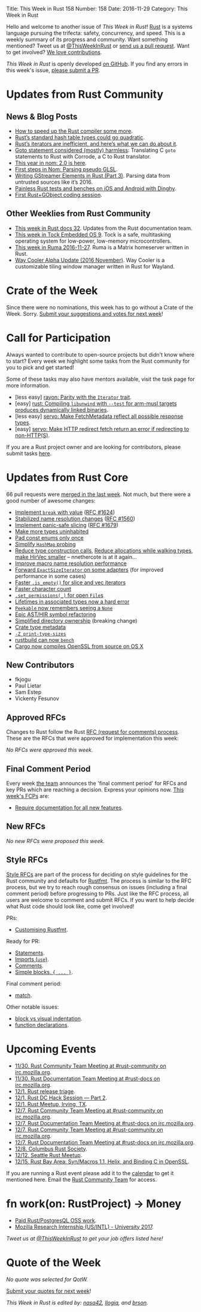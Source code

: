 Title: This Week in Rust 158
Number: 158
Date: 2016-11-29
Category: This Week in Rust

Hello and welcome to another issue of *This Week in Rust*!
[Rust](http://rust-lang.org) is a systems language pursuing the trifecta: safety, concurrency, and speed.
This is a weekly summary of its progress and community.
Want something mentioned? Tweet us at [@ThisWeekInRust](https://twitter.com/ThisWeekInRust) or [send us a pull request](https://github.com/cmr/this-week-in-rust).
Want to get involved? [We love contributions](https://github.com/rust-lang/rust/blob/master/CONTRIBUTING.md).

*This Week in Rust* is openly developed [on GitHub](https://github.com/cmr/this-week-in-rust).
If you find any errors in this week's issue, [please submit a PR](https://github.com/cmr/this-week-in-rust/pulls).


# Updates from Rust Community

## News & Blog Posts

* [How to speed up the Rust compiler some more](https://blog.mozilla.org/nnethercote/2016/11/23/how-to-speed-up-the-rust-compiler-some-more/).
* [Rust’s standard hash table types could go quadratic](http://accidentallyquadratic.tumblr.com/post/153545455987/rust-hash-iteration-reinsertion).
* [Rust’s iterators are inefficient, and here’s what we can do about it](https://medium.com/@veedrac/rust-is-slow-and-i-am-the-cure-32facc0fdcb).
* [Goto statement considered (mostly) harmless](http://jamey.thesharps.us/2016/11/go-to-statement-considered-harmless.html): Translating C `goto` statements to Rust with Corrode, a C to Rust translator.
* [This year in nom: 2.0 is here](https://unhandledexpression.com/2016/11/25/this-year-in-nom-2-0-is-here/).
* [First steps in Nom: Parsing pseudo GLSL](https://maikklein.github.io/post/nom/).
* [Writing GStreamer Elements in Rust (Part 3)](https://coaxion.net/blog/2016/11/writing-gstreamer-elements-in-rust-part-3-parsing-data-from-untrusted-sources-like-its-2016/). Parsing data from untrusted sources like it’s 2016.
* [Painless Rust tests and benches on iOS and Android with Dinghy](https://medium.com/snips-ai/dinghy-painless-rust-tests-and-benches-on-ios-and-android-c9f94f81d305).
* [First Rust+GObject coding session](https://siliconislandblog.wordpress.com/2016/11/22/first-rustgobject-coding-session/).

## Other Weeklies from Rust Community

* [This week in Rust docs 32](https://guillaumegomez.github.io/this-week-in-rust-docs/blog/this-week-in-rust-docs-32). Updates from the Rust documentation team.
* [This week in Tock Embedded OS 9](http://www.tockos.org/blog/2016/talking-tock-9/).  Tock is a safe, multitasking operating system for low-power, low-memory microcontrollers.
* [This week in Ruma 2016-11-27](https://www.ruma.io/news/this-week-in-ruma-2016-11-27/). Ruma is a Matrix homeserver written in Rust.
* [Way Cooler Alpha Update (2016 November)](https://timidger.github.io/way-cooler-2016-november-update.html). Way Cooler is a customizable tiling window manager written in Rust for Wayland.

# Crate of the Week

Since there were no nominations, this week has to go without a Crate of the Week. Sorry. [Submit your suggestions and votes for next week][submit_crate]!

[submit_crate]: https://users.rust-lang.org/t/crate-of-the-week/2704

# Call for Participation

Always wanted to contribute to open-source projects but didn't know where to start?
Every week we highlight some tasks from the Rust community for you to pick and get started!

Some of these tasks may also have mentors available, visit the task page for more information.

* [less easy] [rayon: Parity with the `Iterator` trait](https://github.com/nikomatsakis/rayon/milestone/2).
* [easy] [rust: Compiling `libunwind` with `--test` for arm-musl targets produces dynamically linked binaries](https://github.com/rust-lang/rust/issues/37811).
* [less easy] [servo: Make FetchMetadata reflect all possible response types](https://github.com/servo/servo/issues/14068).
* [easy] [servo: Make HTTP redirect fetch return an error if redirecting to non-HTTP(S)](https://github.com/servo/servo/issues/14069).

If you are a Rust project owner and are looking for contributors, please submit tasks [here][guidelines].

[guidelines]: https://users.rust-lang.org/t/twir-call-for-participation/4821

# Updates from Rust Core

66 pull requests were [merged in the last week][merged]. Not much, but there were a good number of awesome changes:

[merged]: https://github.com/issues?q=is%3Apr+org%3Arust-lang+is%3Amerged+merged%3A2016-11-21..2016-11-28

* [Implement `break` with value](https://github.com/rust-lang/rust/pull/37487) ([RFC #1624](https://github.com/rust-lang/rfcs/blob/master/text/1624-loop-break-value.md))
* [Stabilized name resolution changes](https://github.com/rust-lang/rust/pull/37127) ([RFC #1560](https://github.com/rust-lang/rfcs/blob/master/text/1560-name-resolution.md))
* [Implement panic-safe slicing](https://github.com/rust-lang/rust/pull/36340) ([RFC #1679](https://github.com/rust-lang/rfcs/blob/master/text/1679-panic-safe-slicing.md))
* [Make more types uninhabited](https://github.com/rust-lang/rust/pull/36449)
* [Pad const enums only once](https://github.com/rust-lang/rust/pull/38023)
* [Simplify `HashMap` probing](https://github.com/rust-lang/rust/pull/38022)
* [Reduce type construction calls](https://github.com/rust-lang/rust/pull/37979), [Reduce allocations while walking types](https://github.com/rust-lang/rust/pull/37760),
  [make HirVec smaller](https://github.com/rust-lang/rust/pull/37642) – nnethercote is at it again…
* [Improve macro name resolution performance](https://github.com/rust-lang/rust/pull/37951)
* [Forward `ExactSizeIterator` on some adapters](https://github.com/rust-lang/rust/pull/37944) (for improved performance in some cases)
* [Faster `.is_empty()` for slice and vec iterators](https://github.com/rust-lang/rust/pull/37943)
* [Faster character count](https://github.com/rust-lang/rust/pull/37888)
* [`.set_permissions(_)` for open `File`s](https://github.com/rust-lang/rust/pull/37886)
* [Lifetimes in associated types now a hard error](https://github.com/rust-lang/rust/pull/37843)
* [`Peekable` now remembers seeing a `None`](https://github.com/rust-lang/rust/pull/37834)
* [Epic AST/HIR symbol refactoring](https://github.com/rust-lang/rust/pull/37824)
* [Simplified directory ownership](https://github.com/rust-lang/rust/pull/37602) (breaking change)
* [Crate type metadata](https://github.com/rust-lang/rust/pull/37681)
* [`-Z print-type-sizes`](https://github.com/rust-lang/rust/pull/37770)
* [rustbuild can now `bench`](https://github.com/rust-lang/rust/pull/38008)
* [Cargo now compiles OpenSSL from source on OS X](https://github.com/rust-lang/cargo/pull/3332)


## New Contributors

* fkjogu
* Paul Lietar
* Sam Estep
* Vickenty Fesunov

## Approved RFCs

Changes to Rust follow the Rust [RFC (request for comments)
process](https://github.com/rust-lang/rfcs#rust-rfcs). These
are the RFCs that were approved for implementation this week:

*No RFCs were approved this week.*

## Final Comment Period

Every week [the team](https://www.rust-lang.org/team.html) announces the
'final comment period' for RFCs and key PRs which are reaching a
decision. Express your opinions now. [This week's FCPs][fcp] are:

[fcp]: https://github.com/rust-lang/rfcs/labels/final-comment-period

* [Require documentation for all new features](https://github.com/rust-lang/rfcs/pull/1636).

## New RFCs

*No new RFCs were proposed this week.*

## Style RFCs

[Style RFCs](https://github.com/rust-lang-nursery/fmt-rfcs) are part of the process for deciding on style guidelines for the Rust community and defaults for [Rustfmt](https://github.com/rust-lang-nursery/rustfmt). The process is similar to the RFC process, but we try to reach rough consensus on issues (including a final comment period) before progressing to PRs. Just like the RFC process, all users are welcome to comment and submit RFCs. If you want to help decide what Rust code should look like, come get involved!

PRs:

* [Customising Rustfmt](https://github.com/rust-lang-nursery/fmt-rfcs/pull/33).

Ready for PR:

* [Statements](https://github.com/rust-lang-nursery/fmt-rfcs/issues/11).
* [Imports (`use`)](https://github.com/rust-lang-nursery/fmt-rfcs/issues/24).
* [Comments](https://github.com/rust-lang-nursery/fmt-rfcs/issues/17).
* [Simple blocks, `{ ... }`](https://github.com/rust-lang-nursery/fmt-rfcs/issues/21).

Final comment period:

* [match](https://github.com/rust-lang-nursery/fmt-rfcs/issues/34).

Other notable issues:

* [block vs visual indentation](https://github.com/rust-lang-nursery/fmt-rfcs/issues/8).
* [function declarations](https://github.com/rust-lang-nursery/fmt-rfcs/issues/39).

# Upcoming Events

* [11/30. Rust Community Team Meeting at #rust-community on irc.mozilla.org](https://chat.mibbit.com/?server=irc.mozilla.org&channel=%23rust-community).
* [11/30. Rust Documentation Team Meeting at #rust-docs on irc.mozilla.org](https://chat.mibbit.com/?server=irc.mozilla.org&channel=%23rust-docs).
* [12/1. Rust release triage](https://internals.rust-lang.org/t/release-cycle-triage-proposal/3544).
* [12/1. Rust DC Hack Session — Part 2](https://www.meetup.com/RustDC/events/234593927/).
* [12/1. Rust Meetup, Irving, TX](https://twitter.com/Phrohdoh/status/803450464301944833).
* [12/7. Rust Community Team Meeting at #rust-community on irc.mozilla.org](https://chat.mibbit.com/?server=irc.mozilla.org&channel=%23rust-community).
* [12/7. Rust Documentation Team Meeting at #rust-docs on irc.mozilla.org](https://chat.mibbit.com/?server=irc.mozilla.org&channel=%23rust-docs).
* [12/7. Rust Community Team Meeting at #rust-community on irc.mozilla.org](https://chat.mibbit.com/?server=irc.mozilla.org&channel=%23rust-community).
* [12/7. Rust Documentation Team Meeting at #rust-docs on irc.mozilla.org](https://chat.mibbit.com/?server=irc.mozilla.org&channel=%23rust-docs).
* [12/8. Columbus Rust Society](https://www.meetup.com/columbus-rs/events/235498108/).
* [12/12. Seattle Rust Meetup](https://www.meetup.com/Seattle-Rust-Meetup/events/235157890/).
* [12/15. Rust Bay Area: Syn/Macros 1.1, Helix, and Binding C in OpenSSL](https://www.meetup.com/Rust-Bay-Area/events/235285192/).

If you are running a Rust event please add it to the [calendar] to get
it mentioned here. Email the [Rust Community Team][community] for access.

[calendar]: https://www.google.com/calendar/embed?src=apd9vmbc22egenmtu5l6c5jbfc%40group.calendar.google.com
[community]: mailto:community-team@rust-lang.org

# fn work(on: RustProject) -> Money

* [Paid Rust/PostgresQL OSS work](https://www.reddit.com/r/rust/comments/5f1q2f/paid_rustpostgresql_work/).
* [Mozilla Research Internship (US/INTL) - University 2017](https://careers.mozilla.org/position/gh/503816).

*Tweet us at [@ThisWeekInRust](https://twitter.com/ThisWeekInRust) to get your job offers listed here!*

# Quote of the Week

*No quote was selected for QotW.*

[Submit your quotes for next week][submit]!

[submit]: http://users.rust-lang.org/t/twir-quote-of-the-week/328

*This Week in Rust is edited by: [nasa42](https://github.com/nasa42), [llogiq](https://github.com/llogiq), and [brson](https://github.com/brson).*
